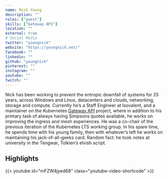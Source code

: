 ```yaml
---
name: Nick Young
description: ""
roles: ["guest"]
skills: ["Gateway API"]
location: ""
external: true
# Social Media 
twitter: "youngnick"
website: "https://youngnick.net/"
facebook: ""
linkedin: ""
github: "youngnick"
pinterest: ""
instagram: ""
youtube: ""
twitch: ""
---
```


<!-- markdownlint-disable-next-line MD041-->
Nick has been working to prevent the entropic downfall of systems for 25 years, across Windows and Linux, datacenters and clouds, networking, storage and compute. Currently he’s a Staff Engineer at Isovalent, and a maintainer on the Kubernetes [Gateway API](https://gateway-api.sigs.k8s.io/) project, where in addition to his primary task of always having Simpsons quotes available, he works on improving the ingress and mesh experiences. He was a co-chair of the previous iteration of the Kubernetes LTS working group. In his spare time, he spends time with his young family, then with whatever’s left he works on maintaining his jack-of-all-geeks card. Random fact: he took notes at university in the Tengwar, Tolkien’s elvish script.

## Highlights

{{< youtube id="mFZW4jyed68" class="youtube-video-shortcode" >}}
